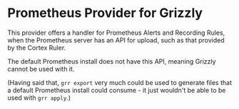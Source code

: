 # Prometheus Provider for Grizzly

This provider offers a handler for Prometheus Alerts and Recording Rules, when
the Prometheus server has an API for upload, such as that provided by the
Cortex Ruler.

The default Prometheus install does not have this API, meaning Grizzly cannot
be used with it.

(Having said that, `grr export` very much could be used to generate files
that a default Prometheus install could consume - it just wouldn't be able to
be used with `grr apply`.)